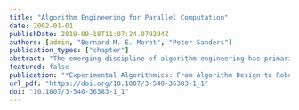```yaml
---
title: "Algorithm Engineering for Parallel Computation"
date: 2002-01-01
publishDate: 2019-09-18T11:07:24.079294Z
authors: [admin, "Bernard M. E. Moret", "Peter Sanders"]
publication_types: ["chapter"]
abstract: "The emerging discipline of algorithm engineering has primarily focused on transforming pencil-and-paper sequential algorithms into robust, efficient, well tested, and easily used implementations. As parallel computing becomes ubiquitous, we need to extend algorithm engineering techniques to parallel computation. Such an extension adds significant complications. After a short review of algorithm engineering achievements for sequential computing, we review the various complications caused by parallel computing, present some examples of successful efforts, and give a personal view of possible future research."
featured: false
publication: "*Experimental Algorithmics: From Algorithm Design to Robust and Efficient Software*"
url_pdf: "https://doi.org/10.1007/3-540-36383-1_1"
doi: "10.1007/3-540-36383-1_1"
---
```


